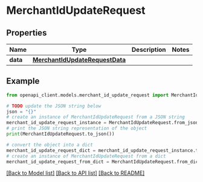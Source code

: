 # MerchantIdUpdateRequest


## Properties

Name | Type | Description | Notes
------------ | ------------- | ------------- | -------------
**data** | [**MerchantIdUpdateRequestData**](MerchantIdUpdateRequestData.md) |  | 

## Example

```python
from openapi_client.models.merchant_id_update_request import MerchantIdUpdateRequest

# TODO update the JSON string below
json = "{}"
# create an instance of MerchantIdUpdateRequest from a JSON string
merchant_id_update_request_instance = MerchantIdUpdateRequest.from_json(json)
# print the JSON string representation of the object
print(MerchantIdUpdateRequest.to_json())

# convert the object into a dict
merchant_id_update_request_dict = merchant_id_update_request_instance.to_dict()
# create an instance of MerchantIdUpdateRequest from a dict
merchant_id_update_request_from_dict = MerchantIdUpdateRequest.from_dict(merchant_id_update_request_dict)
```
[[Back to Model list]](../README.md#documentation-for-models) [[Back to API list]](../README.md#documentation-for-api-endpoints) [[Back to README]](../README.md)


